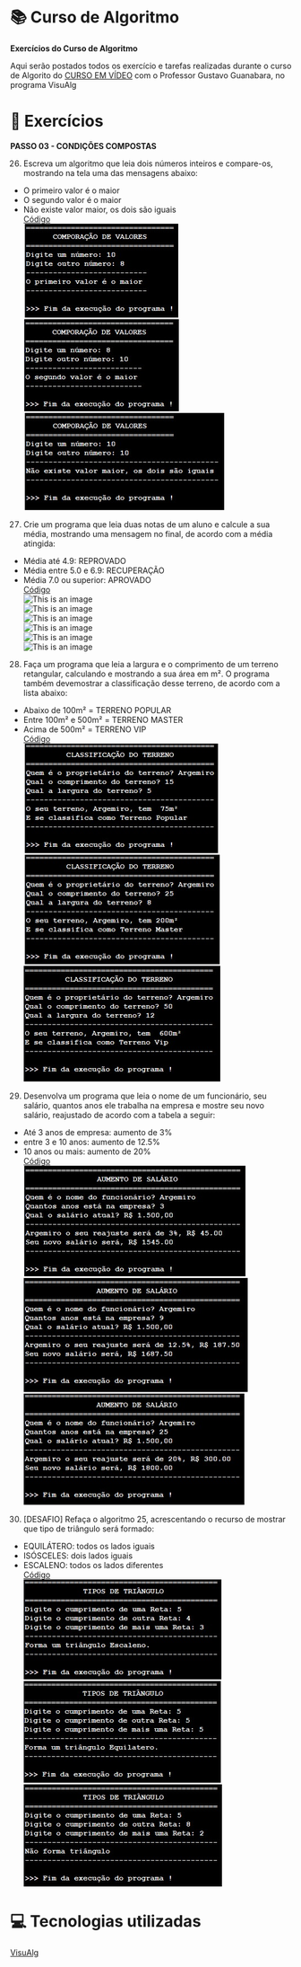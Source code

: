 # :books: Curso de Algoritmo
**Exercícios do Curso de Algoritmo**

 Aqui serão postados todos os exercício e tarefas realizadas durante o curso de Algorito do [CURSO EM VÍDEO](https://www.youtube.com/watch?v=8mei6uVttho&list=PLHz_AreHm4dmSj0MHol_aoNYCSGFqvfXV) com o Professor Gustavo Guanabara, no programa VisuAlg
 
 # :page_with_curl: Exercícios
 **PASSO 03 - CONDIÇÕES COMPOSTAS**
 
26) Escreva um algoritmo que leia dois números inteiros e compare-os, mostrando na tela uma das mensagens abaixo:<br/>
- O primeiro valor é o maior<br/>
- O segundo valor é o maior<br/>
- Não existe valor maior, os dois são iguais<br/>
[Código](https://github.com/ArgemiroC/Curso-de-Algoritmo/blob/main/Exerc%C3%ADcios%20-%20PASSO%2003/Exerc%C3%ADcio%2026%20-%20Compara%C3%A7%C3%A3o%20de%20valores)<br/>
![This is an image](https://github.com/ArgemiroC/Curso-de-Algoritmo/blob/main/Imagens/Exerc%C3%ADcio%2026(Compara%C3%A7%C3%A3o%20de%20valores)1.jpeg)<br/>
![This is an image](https://github.com/ArgemiroC/Curso-de-Algoritmo/blob/main/Imagens/Exerc%C3%ADcio%2026(Compara%C3%A7%C3%A3o%20de%20valores)2.jpeg)<br/>
![This is an image](https://github.com/ArgemiroC/Curso-de-Algoritmo/blob/main/Imagens/Exerc%C3%ADcio%2026(Compara%C3%A7%C3%A3o%20de%20valores)3.jpeg)<br/>

27) Crie um programa que leia duas notas de um aluno e calcule a sua média, mostrando uma mensagem no final, de acordo com a média atingida:<br/>
- Média até 4.9: REPROVADO<br/>
- Média entre 5.0 e 6.9: RECUPERAÇÃO<br/>
- Média 7.0 ou superior: APROVADO<br/>
[Código](https://github.com/ArgemiroC/Curso-de-Algoritmo/blob/main/Exerc%C3%ADcios%20-%20PASSO%2003/Exerc%C3%ADcio%2027%20-%20Aproveitamento%20do%20Aluno)<br/>
![This is an image](https://github.com/ArgemiroC/Curso-de-Algoritmo/blob/main/Imagens/Exerc%C3%ADcio%2027(Aproveitamento%20do%20Aluno)1.jpeg)<br/>
![This is an image](https://github.com/ArgemiroC/Curso-de-Algoritmo/blob/main/Imagens/Exerc%C3%ADcio%2027(Aproveitamento%20do%20Aluno)2.jpeg)<br/>
![This is an image](https://github.com/ArgemiroC/Curso-de-Algoritmo/blob/main/Imagens/Exerc%C3%ADcio%2027(Aproveitamento%20do%20Aluno)3.jpeg)<br/>
![This is an image](https://github.com/ArgemiroC/Curso-de-Algoritmo/blob/main/Imagens/Exerc%C3%ADcio%2027(Aproveitamento%20do%20Aluno)4.jpeg)<br/>
![This is an image](https://github.com/ArgemiroC/Curso-de-Algoritmo/blob/main/Imagens/Exerc%C3%ADcio%2027(Aproveitamento%20do%20Aluno)5.jpeg)<br/>
![This is an image](https://github.com/ArgemiroC/Curso-de-Algoritmo/blob/main/Imagens/Exerc%C3%ADcio%2027(Aproveitamento%20do%20Aluno)6.jpeg)<br/>

28) Faça um programa que leia a largura e o comprimento de um terreno retangular, calculando e mostrando a sua área em m². O programa também devemostrar a classificação desse terreno, de acordo com a lista abaixo:<br/>
- Abaixo de 100m² = TERRENO POPULAR<br/>
- Entre 100m² e 500m² = TERRENO MASTER<br/>
- Acima de 500m² = TERRENO VIP<br/>
[Código](https://github.com/ArgemiroC/Curso-de-Algoritmo/blob/main/Exerc%C3%ADcios%20-%20PASSO%2003/Exerc%C3%ADcio%2028%20-%20Classifica%C3%A7%C3%A3o%20do%20Terreno)<br/>
![This is an image](https://github.com/ArgemiroC/Curso-de-Algoritmo/blob/main/Imagens/Exerc%C3%ADcio%2028(Classifica%C3%A7%C3%A3o%20do%20Terreno)1.jpeg)<br/>
![This is an image](https://github.com/ArgemiroC/Curso-de-Algoritmo/blob/main/Imagens/Exerc%C3%ADcio%2028(Classifica%C3%A7%C3%A3o%20do%20Terreno)2.jpeg)<br/>
![This is an image](https://github.com/ArgemiroC/Curso-de-Algoritmo/blob/main/Imagens/Exerc%C3%ADcio%2028(Classifica%C3%A7%C3%A3o%20do%20Terreno)3.jpeg)<br/>

29) Desenvolva um programa que leia o nome de um funcionário, seu salário, quantos anos ele trabalha na empresa e mostre seu novo salário, reajustado de acordo com a tabela a seguir:<br/>
- Até 3 anos de empresa: aumento de 3%<br/>
- entre 3 e 10 anos: aumento de 12.5%<br/>
- 10 anos ou mais: aumento de 20%<br/>
[Código](https://github.com/ArgemiroC/Curso-de-Algoritmo/blob/main/Exerc%C3%ADcios%20-%20PASSO%2003/Exerc%C3%ADcio%2029%20-%20Aumento%20de%20Sal%C3%A1rio)<br/>
![This is an image](https://github.com/ArgemiroC/Curso-de-Algoritmo/blob/main/Imagens/Exerc%C3%ADcio%2029(Aumento%20de%20Sal%C3%A1rio)1.jpeg)<br/>
![This is an image](https://github.com/ArgemiroC/Curso-de-Algoritmo/blob/main/Imagens/Exerc%C3%ADcio%2029(Aumento%20de%20Sal%C3%A1rio)2.jpeg)<br/>
![This is an image](https://github.com/ArgemiroC/Curso-de-Algoritmo/blob/main/Imagens/Exerc%C3%ADcio%2029(Aumento%20de%20Sal%C3%A1rio)3.jpeg)<br/>

30) [DESAFIO] Refaça o algoritmo 25, acrescentando o recurso de mostrar que tipo de triângulo será formado:<br/>
- EQUILÁTERO: todos os lados iguais<br/>
- ISÓSCELES: dois lados iguais<br/>
- ESCALENO: todos os lados diferentes<br/>
[Código](https://github.com/ArgemiroC/Curso-de-Algoritmo/blob/main/Exerc%C3%ADcios%20-%20PASSO%2003/Exerc%C3%ADcio%2030%20-%20Tipo%20de%20Tri%C3%A2ngulo)<br/>
![This is an image](https://github.com/ArgemiroC/Curso-de-Algoritmo/blob/main/Imagens/Exerc%C3%ADcio%2030(Tipo%20de%20tri%C3%A2ngulo)1.jpeg)<br/>
![This is an image](https://github.com/ArgemiroC/Curso-de-Algoritmo/blob/main/Imagens/Exerc%C3%ADcio%2030(Tipo%20de%20tri%C3%A2ngulo)2.jpeg)<br/>
![This is an image](https://github.com/ArgemiroC/Curso-de-Algoritmo/blob/main/Imagens/Exerc%C3%ADcio%2030(Tipo%20de%20tri%C3%A2ngulo)3.jpeg)<br/>

# :computer: Tecnologias utilizadas

[VisuAlg](https://visualg3.com.br/)
